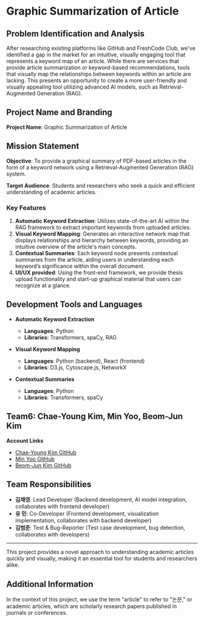 # Graphic Summarization of Article

## Problem Identification and Analysis
After researching existing platforms like GitHub and FreshCode Club, we've identified a gap in the market for an intuitive, visually engaging tool that represents a keyword map of an article. While there are services that provide article summarization or keyword-based recommendations, tools that visually map the relationships between keywords within an article are lacking. This presents an opportunity to create a more user-friendly and visually appealing tool utilizing advanced AI models, such as Retrieval-Augmented Generation (RAG).

## Project Name and Branding
**Project Name**: Graphic Summarization of Article

## Mission Statement
**Objective**: To provide a graphical summary of PDF-based articles in the form of a keyword network using a Retrieval-Augmented Generation (RAG) system.

**Target Audience**: Students and researchers who seek a quick and efficient understanding of academic articles.

### Key Features
1. **Automatic Keyword Extraction**: Utilizes state-of-the-art AI within the RAG framework to extract important keywords from uploaded articles.
2. **Visual Keyword Mapping**: Generates an interactive network map that displays relationships and hierarchy between keywords, providing an intuitive overview of the article's main concepts.
3. **Contextual Summaries**: Each keyword node presents contextual summaries from the article, aiding users in understanding each keyword’s significance within the overall document.
4. **UI/UX provided**: Using the front-end framework, we provide thesis upload functionality and start-up graphical material that users can recognize at a glance.

## Development Tools and Languages
- **Automatic Keyword Extraction**
  - **Languages**: Python
  - **Libraries**: Transformers, spaCy, RAG

- **Visual Keyword Mapping**
  - **Languages**: Python (backend), React (frontend)
  - **Libraries**: D3.js, Cytoscape.js, NetworkX

- **Contextual Summaries**
  - **Languages**: Python
  - **Libraries**: Transformers, spaCy

## Team6: Chae-Young Kim, Min Yoo, Beom-Jun Kim

**Account Links**
- [Chae-Young Kim GitHub](https://github.com/yoooousir)
- [Min Yoo GitHub](https://github.com/tracer12)
- [Beom-Jun Kim GitHub](https://github.com/tigerjun5199)

## Team Responsibilities
- **김채영**: Lead Developer (Backend development, AI model integration, collaborates with frontend developer)
- **유 민**: Co-Developer (Frontend development, visualization implementation, collaborates with backend developer)
- **김범준**: Test & Bug-Reporter (Test case development, bug detection, collaborates with developers)

---

This project provides a novel approach to understanding academic articles quickly and visually, making it an essential tool for students and researchers alike.

## Additional Information
In the context of this project, we use the term "article" to refer to "논문," or academic articles, which are scholarly research papers published in journals or conferences.
